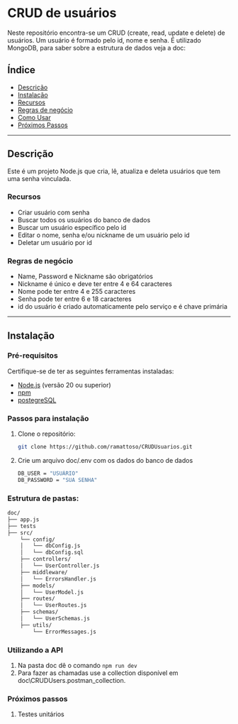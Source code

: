 # **CRUD de usuários**

Neste repositório encontra-se um CRUD (create, read, update e delete) de usuários. Um usuário é formado pelo id, nome e senha. 
É utilizado MongoDB, para saber sobre a estrutura de dados veja a doc: 

## **Índice**

- [Descrição](#descrição)
- [Instalação](#instalação)
- [Recursos](#recursos)
- [Regras de negócio](#regras-de-negócio)
- [Como Usar](#utilizando-a-api)
- [Próximos Passos](#próximos-passos)

---

## **Descrição**

Este é um projeto Node.js que cria, lê, atualiza e deleta usuários que tem uma senha vinculada. 

### **Recursos**
- Criar usuário com senha
- Buscar todos os usuários do banco de dados
- Buscar um usuário específico pelo id
- Editar o nome, senha e/ou nickname de um usuário pelo id
- Deletar um usuário por id

### Regras de negócio

- Name, Password e Nickname são obrigatórios 
- Nickname é único e deve ter entre 4 e 64 caracteres
- Nome pode ter entre 4 e 255 caracteres
- Senha pode ter entre 6 e 18 caracteres
- id do usuário é criado automaticamente pelo serviço e é chave primária

---

## **Instalação**

### **Pré-requisitos**
Certifique-se de ter as seguintes ferramentas instaladas:
- [Node.js](https://nodejs.org/) (versão 20 ou superior)
- [npm](https://www.npmjs.com/)
- [postegreSQL](https://www.postgresql.org/download/)

### **Passos para instalação**
1. Clone o repositório:
   ```bash
   git clone https://github.com/ramattoso/CRUDUsuarios.git

   ```
2. Crie um arquivo doc/.env com os dados do banco de dados
   ```bash
   DB_USER = "USUÁRIO"
   DB_PASSWORD = "SUA SENHA"
   ```

### Estrutura de pastas:
   ```bash
   doc/
   ├── app.js
   ├── tests
   ├── src/         
       └── config/
       │   └── dbConfig.js
       │   └── dbConfig.sql
       ├── controllers/
       │   └── UserController.js
       ├── middleware/
       │   └── ErrorsHandler.js
       ├── models/
       │   └── UserModel.js
       ├── routes/
       │   └── UserRoutes.js
       ├── schemas/
       │   └── UserSchemas.js
       ├── utils/
           └── ErrorMessages.js 
   ```

### Utilizando a API

1. Na pasta doc dê o comando `npm run dev`
2. Para fazer as chamadas use a collection disponível em doc\CRUDUsers.postman_collection.

### Próximos passos
1. Testes unitários